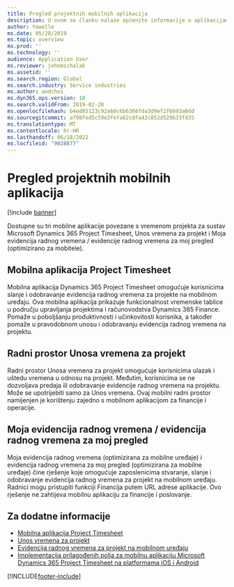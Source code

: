 ```yaml
---
title: Pregled projektnih mobilnih aplikacija
description: U ovom se članku nalaze općenite informacije o aplikacijama vezanim uz vrijeme projekta za Microsoft Dynamics 365 Project Timesheet, Unos vremena projekta i Moje vremenske tablice/Vremenske tablice koje su dostupne na mobilnom uređaju.
author: Yowelle
ms.date: 05/28/2019
ms.topic: overview
ms.prod: ''
ms.technology: ''
audience: Application User
ms.reviewer: johnmichalak
ms.assetid: ''
ms.search.region: Global
ms.search.industry: Service industries
ms.author: andchoi
ms.dyn365.ops.version: 10
ms.search.validFrom: 2019-02-28
ms.openlocfilehash: b4ed85123c92a60c6b6308fda3d9ef2f6693a0dd
ms.sourcegitcommit: a798fed5c59e3fefa62cdfa42c852d529b33fd35
ms.translationtype: MT
ms.contentlocale: hr-HR
ms.lasthandoff: 06/18/2022
ms.locfileid: "9028877"
---
```

# <a name="project-mobile-applications-overview"></a>Pregled projektnih mobilnih aplikacija

[!include [banner](../includes/banner.md)]

Dostupne su tri mobilne aplikacije povezane s vremenom projekta za sustav Microsoft Dynamics 365 Project Timesheet, Unos vremena za projekt i Moja evidencija radnog vremena / evidencije radnog vremena za moj pregled (optimizirano za mobitele).

## <a name="project-timesheet-mobile-app"></a>Mobilna aplikacija Project Timesheet

Mobilna aplikacija Dynamics 365 Project Timesheet omogućuje korisnicima slanje i odobravanje evidencija radnog vremena za projekte na mobilnom uređaju. Ova mobilna aplikacija prikazuje funkcionalnost vremenske tablice u području upravljanja projektima i računovodstva Dynamics 365 Finance. Pomaže u poboljšanju produktivnosti i učinkovitosti korisnika, a također pomaže u pravodobnom unosu i odobravanju evidencija radnog vremena na projektu.

## <a name="project-time-entry-workspace"></a>Radni prostor Unosa vremena za projekt

Radni prostor Unosa vremena za projekt omogućuje korisnicima ulazak i uštedu vremena u odnosu na projekt. Međutim, korisnicima se ne dozvoljava predaja ili odobravanje evidencije radnog vremena na projektu. Može se upotrijebiti samo za Unos vremena. Ovaj mobilni radni prostor namijenjen je korištenju zajedno s mobilnom aplikacijom za financije i operacije.

## <a name="my-timesheetstimesheets-for-my-review"></a>Moja evidencija radnog vremena / evidencija radnog vremena za moj pregled

Moja evidencija radnog vremena (optimizirana za mobilne uređaje) i evidencija radnog vremena za moj pregled (optimizirana za mobilne uređaje) čine rješenje koje omogućuje zaposlenicima stvaranje, slanje i odobravanje evidencija radnog vremena za projekt na mobilnom uređaju. Radnici mogu pristupiti funkciji Financija putem URL adrese aplikacije. Ovo rješenje ne zahtijeva mobilnu aplikaciju za financije i poslovanje.

## <a name="for-more-information"></a>Za dodatne informacije

- [Mobilna aplikacija Project Timesheet](project-timesheet.md)
- [Unos vremena za projekt]( project-time-entry-mobile-workspace.md)
- [Evidencija radnog vremena za projekt na mobilnom uređaju](Mobile-timesheets.md)
- [Implementacija prilagođenih polja za mobilnu aplikaciju Microsoft Dynamics 365 Project Timesheet na platformama iOS i Android](custom-fields-mobile.md)


[!INCLUDE[footer-include](../includes/footer-banner.md)]